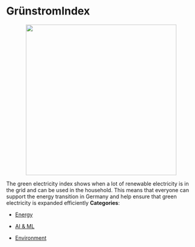 # GrünstromIndex

<p align="center">
    <img width="400" src="https://raw.githubusercontent.com/awesome-apis/awesome-apis/apis/grunstromindex/logo_256x256.png" />
</p>


The green electricity index shows when a lot of renewable electricity is in the grid and can be used in the household. This means that everyone can support the energy transition in Germany and help ensure that green electricity is expanded efficiently
**Categories**:

- [Energy](https://github/awesome-apis/awesome-apis#energy)

- [AI & ML](https://github/awesome-apis/awesome-apis#ai-and-ml)

- [Environment](https://github/awesome-apis/awesome-apis#environment)



